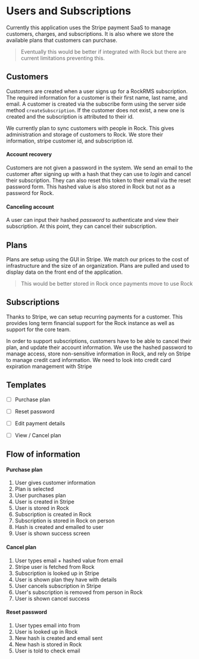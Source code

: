 
# Users and Subscriptions

Currently this application uses the Stripe payment SaaS to manage customers, charges, and subscriptions. It is also where we store the available plans that customers can purchase.

> Eventually this would be better if integrated with Rock but there are current limitations preventing this.

## Customers

Customers are created when a user signs up for a RockRMS subscription. The required information for a customer is their first name, last name, and email. A customer is created via the subscribe form using the server side method `createSubscription`. If the customer does not exist, a new one is created and the subscription is attributed to their id.

We currently plan to sync customers with people in Rock. This gives administration and storage of customers to Rock. We store their information, stripe customer id, and subscription id.

#### Account recovery

Customers are not given a password in the system. We send an email to the customer after signing up with a hash that they can use to *login* and cancel their subscription. They can also reset this token to their email via the reset password form. This hashed value is also stored in Rock but not as a password for Rock.

#### Canceling account

A user can input their hashed *password* to authenticate and view their subscription. At this point, they can cancel their subscription.


## Plans

Plans are setup using the GUI in Stripe. We match our prices to the cost of infrastructure and the size of an organization. Plans are pulled and used to display data on the front end of the application.

> This would be better stored in Rock once payments move to use Rock

## Subscriptions

Thanks to Stripe, we can setup recurring payments for a customer. This provides long term financial support for the Rock instance as well as support for the core team.

In order to support subscriptions, customers have to be able to cancel their plan, and update their account information. We use the hashed password to manage access, store non-sensitive information in Rock, and rely on Stripe to manage credit card information. We need to look into credit card expiration management with Stripe


## Templates

- [ ] Purchase plan
- [ ] Reset password
- [ ] Edit payment details
- [ ] View / Cancel plan


## Flow of information

#### Purchase plan

1. User gives customer information
2. Plan is selected
3. User purchases plan
4. User is created in Stripe
5. User is stored in Rock
6. Subscription is created in Rock
7. Subscription is stored in Rock on person
8. Hash is created and emailed to user
9. User is shown success screen

#### Cancel plan

1. User types email + hashed value from email
2. Stripe user is fetched from Rock
3. Subscription is looked up in Stripe
4. User is shown plan they have with details
5. User cancels subscription in Stripe
6. User's subscription is removed from person in Rock
7. User is shown cancel success

#### Reset password

1. User types email into from
2. User is looked up in Rock
3. New hash is created and email sent
4. New hash is stored in Rock
5. User is told to check email
